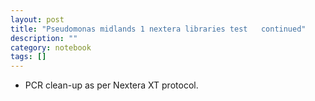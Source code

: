 ```yaml
---
layout: post
title: "Pseudomonas midlands 1 nextera libraries test   continued"
description: ""
category: notebook 
tags: []
---
```



*  PCR clean-up as per Nextera XT protocol.

